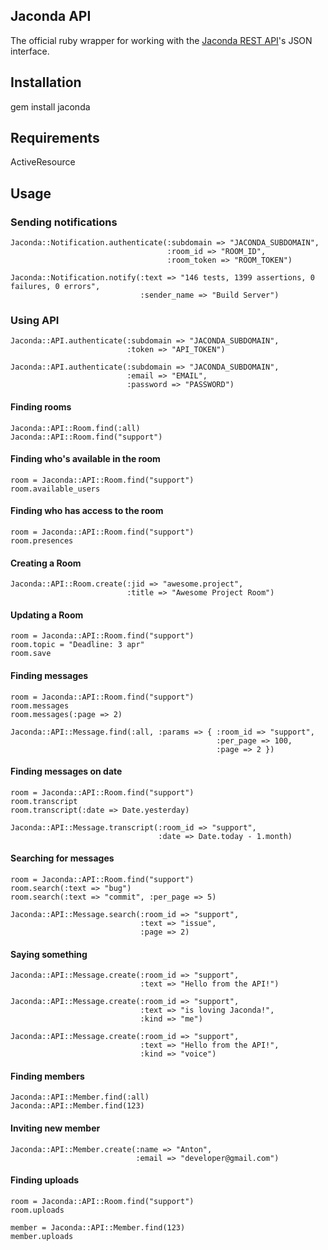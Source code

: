 Jaconda API
--------------

The official ruby wrapper for working with the [Jaconda REST API](http://help.jaconda.im/kb/api-v2/jaconda-api-documentation)'s JSON interface.

## Installation

 gem install jaconda

## Requirements

ActiveResource

## Usage

### Sending notifications

    Jaconda::Notification.authenticate(:subdomain => "JACONDA_SUBDOMAIN",
                                       :room_id => "ROOM_ID",
                                       :room_token => "ROOM_TOKEN")

    Jaconda::Notification.notify(:text => "146 tests, 1399 assertions, 0 failures, 0 errors",
                                 :sender_name => "Build Server")

### Using API

    Jaconda::API.authenticate(:subdomain => "JACONDA_SUBDOMAIN",
                              :token => "API_TOKEN")

    Jaconda::API.authenticate(:subdomain => "JACONDA_SUBDOMAIN",
                              :email => "EMAIL",
                              :password => "PASSWORD")

#### Finding rooms

    Jaconda::API::Room.find(:all)
    Jaconda::API::Room.find("support")

#### Finding who's available in the room

    room = Jaconda::API::Room.find("support")
    room.available_users

#### Finding who has access to the room

    room = Jaconda::API::Room.find("support")
    room.presences

#### Creating a Room

    Jaconda::API::Room.create(:jid => "awesome.project",
                              :title => "Awesome Project Room")

#### Updating a Room

    room = Jaconda::API::Room.find("support")
    room.topic = "Deadline: 3 apr"
    room.save

#### Finding messages

    room = Jaconda::API::Room.find("support")
    room.messages
    room.messages(:page => 2)

    Jaconda::API::Message.find(:all, :params => { :room_id => "support",
                                                  :per_page => 100,
                                                  :page => 2 })

#### Finding messages on date

    room = Jaconda::API::Room.find("support")
    room.transcript
    room.transcript(:date => Date.yesterday)

    Jaconda::API::Message.transcript(:room_id => "support",
                                     :date => Date.today - 1.month)

#### Searching for messages

    room = Jaconda::API::Room.find("support")
    room.search(:text => "bug")
    room.search(:text => "commit", :per_page => 5)

    Jaconda::API::Message.search(:room_id => "support",
                                 :text => "issue",
                                 :page => 2)

#### Saying something

    Jaconda::API::Message.create(:room_id => "support",
                                 :text => "Hello from the API!")

    Jaconda::API::Message.create(:room_id => "support",
                                 :text => "is loving Jaconda!",
                                 :kind => "me")

    Jaconda::API::Message.create(:room_id => "support",
                                 :text => "Hello from the API!",
                                 :kind => "voice")

#### Finding members

    Jaconda::API::Member.find(:all)
    Jaconda::API::Member.find(123)

#### Inviting new member

    Jaconda::API::Member.create(:name => "Anton",
                                :email => "developer@gmail.com")

#### Finding uploads

    room = Jaconda::API::Room.find("support")
    room.uploads

    member = Jaconda::API::Member.find(123)
    member.uploads